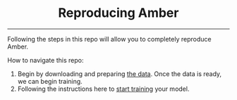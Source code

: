 <h1 align="center">Reproducing Amber</h1>

---
Following the steps in this repo will allow you to completely reproduce Amber.

How to navigate this repo:
1. Begin by downloading and preparing [the data](./data-prep). Once the data is ready, we can begin training.
2. Following the instructions here to [start training](./amber-train) your model.
